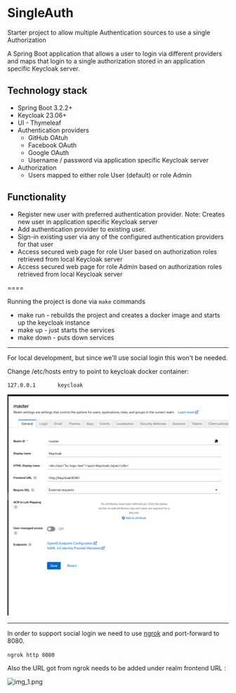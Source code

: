 # SingleAuth

Starter project to allow multiple Authentication sources to use a single Authorization

A Spring Boot application that allows a user to login via different providers and maps that login to a single authorization stored in an application specific Keycloak server.

## Technology stack
- Spring Boot 3.2.2+
- Keycloak 23.06+
- UI - Thymeleaf
- Authentication providers
    - GitHub OAtuh
    - Facebook OAuth
    - Google OAuth
    - Username / password via application specific Keycloak server
- Authorization
    - Users mapped to either role User (default) or role Admin

## Functionality
- Register new user with preferred authentication provider.  Note: Creates new user in application specific Keycloak server
- Add authentication provider to existing user.
- Sign-in existing user via any of the configured authentication providers for that user
- Access secured web page for role User based on authorization roles retrieved from local Keycloak server
- Access secured web page for role Admin based on authorization roles retrieved from local Keycloak server

====


Running the project is done via `make` commands

- make run - rebuilds the project and creates a docker image and starts up the keycloak instance
- make up - just starts the services
- make down - puts down services

---

For local development, but since we'll use social login this won't be needed.

Change /etc/hosts entry to point to keycloak docker container:

```/ets/hosts
127.0.0.1       keycloak
```
![img.png](img.png)

---


In order to support social login we need to use [ngrok](https://ngrok.com/) and port-forward to 8080.

```ngrok http 8080```

Also the URL got from ngrok needs to be added under realm frontend URL :

![img_1.png](img_1.png)
